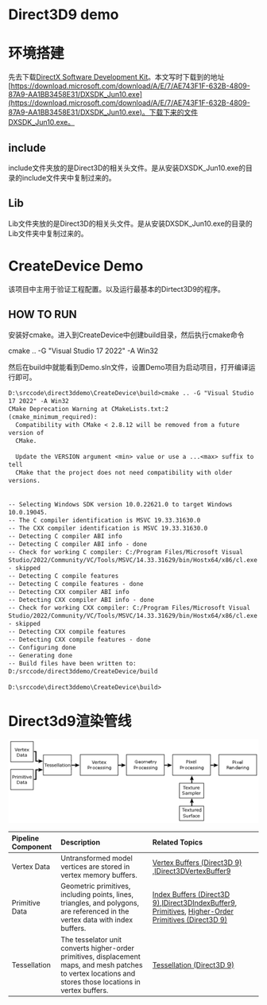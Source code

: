 # Direct3D9 demo

# 环境搭建
先去下载[DirectX Software Development Kit](https://www.microsoft.com/en-us/download/confirmation.aspx?id=6812)。本文写时下载到的地址[https://download.microsoft.com/download/A/E/7/AE743F1F-632B-4809-87A9-AA1BB3458E31/DXSDK_Jun10.exe](https://download.microsoft.com/download/A/E/7/AE743F1F-632B-4809-87A9-AA1BB3458E31/DXSDK_Jun10.exe)。下载下来的文件DXSDK_Jun10.exe。

## include
include文件夹放的是Direct3D的相关头文件。是从安装DXSDK_Jun10.exe的目录的include文件夹中复制过来的。
## Lib
Lib文件夹放的是Direct3D的相关头文件。是从安装DXSDK_Jun10.exe的目录的Lib文件夹中复制过来的。

# CreateDevice Demo
该项目中主用于验证工程配置。以及运行最基本的Dirtect3D9的程序。

## HOW TO RUN
安装好cmake。进入到CreateDevice中创建build目录，然后执行cmake命令

cmake .. -G "Visual Studio 17 2022" -A Win32

然后在build中就能看到Demo.sln文件，设置Demo项目为启动项目，打开编译运行即可。
```
D:\srccode\direct3ddemo\CreateDevice\build>cmake .. -G "Visual Studio 17 2022" -A Win32
CMake Deprecation Warning at CMakeLists.txt:2 (cmake_minimum_required):
  Compatibility with CMake < 2.8.12 will be removed from a future version of
  CMake.

  Update the VERSION argument <min> value or use a ...<max> suffix to tell
  CMake that the project does not need compatibility with older versions.


-- Selecting Windows SDK version 10.0.22621.0 to target Windows 10.0.19045.
-- The C compiler identification is MSVC 19.33.31630.0
-- The CXX compiler identification is MSVC 19.33.31630.0
-- Detecting C compiler ABI info
-- Detecting C compiler ABI info - done
-- Check for working C compiler: C:/Program Files/Microsoft Visual Studio/2022/Community/VC/Tools/MSVC/14.33.31629/bin/Hostx64/x86/cl.exe - skipped
-- Detecting C compile features
-- Detecting C compile features - done
-- Detecting CXX compiler ABI info
-- Detecting CXX compiler ABI info - done
-- Check for working CXX compiler: C:/Program Files/Microsoft Visual Studio/2022/Community/VC/Tools/MSVC/14.33.31629/bin/Hostx64/x86/cl.exe - skipped
-- Detecting CXX compile features
-- Detecting CXX compile features - done
-- Configuring done
-- Generating done
-- Build files have been written to: D:/srccode/direct3ddemo/CreateDevice/build

D:\srccode\direct3ddemo\CreateDevice\build>
```

# Direct3d9渲染管线

![Image Direct3d9渲染管线](./images/blockdiag-graphics.png)

|Pipeline Component|Description|Related Topics|
|:--|:--|:--|
|Vertex Data|Untransformed model vertices are stored in vertex memory buffers.|[Vertex Buffers (Direct3D 9)](https://learn.microsoft.com/en-us/windows/win32/direct3d9/vertex-buffers) ,[IDirect3DVertexBuffer9](https://learn.microsoft.com/en-us/windows/win32/api/d3d9helper/nn-d3d9helper-idirect3dvertexbuffer9)|
|Primitive Data	|Geometric primitives, including points, lines, triangles, and polygons, are referenced in the vertex data with index buffers.|[Index Buffers (Direct3D 9)](https://learn.microsoft.com/en-us/windows/win32/direct3d9/index-buffers),[IDirect3DIndexBuffer9](https://learn.microsoft.com/en-us/windows/desktop/api), [Primitives](https://learn.microsoft.com/en-us/windows/win32/direct3d9/primitives), [Higher-Order Primitives (Direct3D 9)](https://learn.microsoft.com/en-us/windows/win32/direct3d9/higher-order-primitives)|
|Tessellation|The tesselator unit converts higher-order primitives, displacement maps, and mesh patches to vertex locations and stores those locations in vertex buffers.|[Tessellation (Direct3D 9)](https://learn.microsoft.com/en-us/windows/win32/direct3d9/tessellation)|
